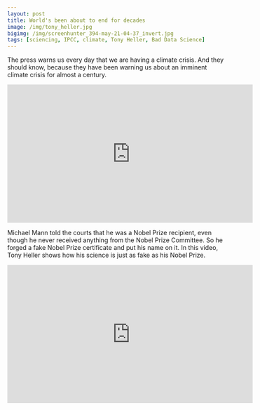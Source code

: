 ```yaml
---
layout: post
title: World's been about to end for decades
image: /img/tony_heller.jpg
bigimg: /img/screenhunter_394-may-21-04-37_invert.jpg
tags: [sciencing, IPCC, climate, Tony Heller, Bad Data Science]
---
```


The press warns us every day that we are having a climate crisis. And they should know, because they have been warning us about an imminent climate crisis for almost a century.

<iframe width="560" height="315" src="https://www.youtube.com/embed/JCvVPPO1rnE" frameborder="0" allow="accelerometer; autoplay; encrypted-media; gyroscope; picture-in-picture" allowfullscreen></iframe>

Michael Mann told the courts that he was a Nobel Prize recipient, even though he never received anything from the Nobel Prize Committee.  So he forged a fake Nobel Prize certificate and put his name on it.  In this video, Tony Heller shows how his science is just as fake as his Nobel Prize.

<iframe width="560" height="315" src="https://www.youtube.com/embed/mKbDfP5DitA" frameborder="0" allow="accelerometer; autoplay; encrypted-media; gyroscope; picture-in-picture" allowfullscreen></iframe>

